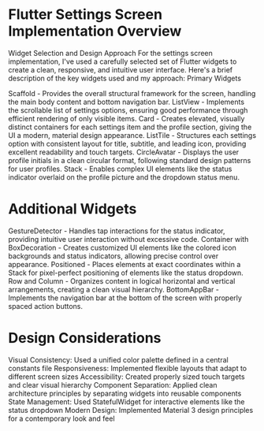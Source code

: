 # Flutter Settings Screen Implementation Overview
Widget Selection and Design Approach
For the settings screen implementation, I've used a carefully selected set of Flutter widgets to create a clean, responsive, and intuitive user interface. Here's a brief description of the key widgets used and my approach:
Primary Widgets

Scaffold - Provides the overall structural framework for the screen, handling the main body content and bottom navigation bar.
ListView - Implements the scrollable list of settings options, ensuring good performance through efficient rendering of only visible items.
Card - Creates elevated, visually distinct containers for each settings item and the profile section, giving the UI a modern, material design appearance.
ListTile - Structures each settings option with consistent layout for title, subtitle, and leading icon, providing excellent readability and touch targets.
CircleAvatar - Displays the user profile initials in a clean circular format, following standard design patterns for user profiles.
Stack - Enables complex UI elements like the status indicator overlaid on the profile picture and the dropdown status menu.

# Additional Widgets

GestureDetector - Handles tap interactions for the status indicator, providing intuitive user interaction without excessive code.
Container with BoxDecoration - Creates customized UI elements like the colored icon backgrounds and status indicators, allowing precise control over appearance.
Positioned - Places elements at exact coordinates within a Stack for pixel-perfect positioning of elements like the status dropdown.
Row and Column - Organizes content in logical horizontal and vertical arrangements, creating a clean visual hierarchy.
BottomAppBar - Implements the navigation bar at the bottom of the screen with properly spaced action buttons.

# Design Considerations

Visual Consistency: Used a unified color palette defined in a central constants file
Responsiveness: Implemented flexible layouts that adapt to different screen sizes
Accessibility: Created properly sized touch targets and clear visual hierarchy
Component Separation: Applied clean architecture principles by separating widgets into reusable components
State Management: Used StatefulWidget for interactive elements like the status dropdown
Modern Design: Implemented Material 3 design principles for a contemporary look and feel
